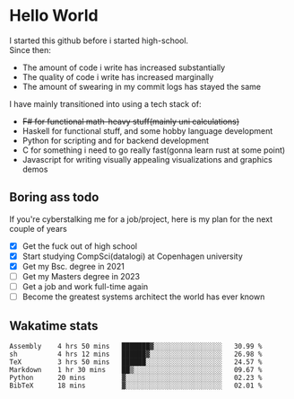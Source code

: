 # Hello World

I started this github before i started high-school.  
Since then:
- The amount of code i write has increased substantially
- The quality of code i write has increased marginally
- The amount of swearing in my commit logs has stayed the same

I have mainly transitioned into using a tech stack of:
- ~~F# for functional math-heavy stuff(mainly uni calculations)~~
- Haskell for functional stuff, and some hobby language development
- Python for scripting and for backend development
- C for something i need to go really fast(gonna learn rust at some point)
- Javascript for writing visually appealing visualizations and graphics demos

## Boring ass todo
If you're cyberstalking me for a job/project, here is my plan for the next couple of years
- [x] Get the fuck out of high school
- [x] Start studying CompSci(datalogi) at Copenhagen university
- [x] Get my Bsc. degree in 2021
- [ ] Get my Masters degree in 2023
- [ ] Get a job and work full-time again
- [ ] Become the greatest systems architect the world has ever known

## Wakatime stats
<!--START_SECTION:waka-->

```text
Assembly    4 hrs 50 mins   ███████▓░░░░░░░░░░░░░░░░░   30.99 %
sh          4 hrs 12 mins   ██████▓░░░░░░░░░░░░░░░░░░   26.98 %
TeX         3 hrs 50 mins   ██████░░░░░░░░░░░░░░░░░░░   24.57 %
Markdown    1 hr 30 mins    ██▒░░░░░░░░░░░░░░░░░░░░░░   09.67 %
Python      20 mins         ▓░░░░░░░░░░░░░░░░░░░░░░░░   02.23 %
BibTeX      18 mins         ▓░░░░░░░░░░░░░░░░░░░░░░░░   02.01 %
```

<!--END_SECTION:waka-->
